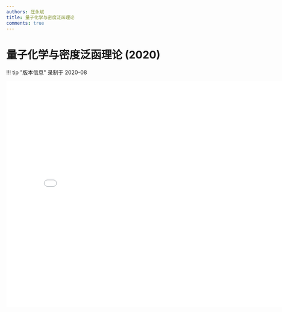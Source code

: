 ```yaml
---
authors: 庄永斌
title: 量子化学与密度泛函理论
comments: true
---
```


# 量子化学与密度泛函理论 (2020)

!!! tip "版本信息"
    录制于 2020-08

<iframe src="//player.bilibili.com/player.html?aid=542182617&bvid=BV1wi4y1E7gp&cid=237838006&page=1" scrolling="no" border="0" frameborder="no" framespacing="0" allowfullscreen="true" height="600" width="800"> </iframe>
